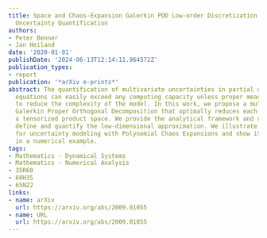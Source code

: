 ```yaml
---
title: Space and Chaos-Expansion Galerkin POD Low-order Discretization of PDEs for
  Uncertainty Quantification
authors:
- Peter Benner
- Jan Heiland
date: '2020-01-01'
publishDate: '2024-06-13T12:14:11.964572Z'
publication_types:
- report
publication: '*arXiv e-prints*'
abstract: The quantification of multivariate uncertainties in partial differential
  equations can easily exceed any computing capacity unless proper measures are taken
  to reduce the complexity of the model. In this work, we propose a multidimensional
  Galerkin Proper Orthogonal Decomposition that optimally reduces each dimension of
  a tensorized product space. We provide the analytical framework and results that
  define and quantify the low-dimensional approximation. We illustrate its application
  for uncertainty modeling with Polynomial Chaos Expansions and show its efficiency
  in a numerical example.
tags:
- Mathematics - Dynamical Systems
- Mathematics - Numerical Analysis
- 35R60
- 60H35
- 65N22
links:
- name: arXiv
  url: https://arxiv.org/abs/2009.01055
- name: URL
  url: https://arxiv.org/abs/2009.01055
---
```

